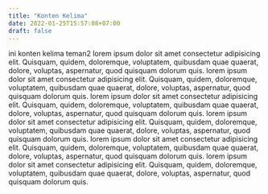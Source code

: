 ```yaml
---
title: "Konten Kelima"
date: 2022-01-25T15:57:08+07:00
draft: false
---
```


ini konten kelima teman2
lorem ipsum dolor sit amet consectetur adipisicing elit. Quisquam, quidem,
doloremque, voluptatem, quibusdam quae quaerat, dolore, voluptas,
aspernatur, quod quisquam dolorum quis.
lorem ipsum dolor sit amet consectetur adipisicing elit. Quisquam, quidem,
doloremque, voluptatem, quibusdam quae quaerat, dolore, voluptas,
aspernatur, quod quisquam dolorum quis.
lorem ipsum dolor sit amet consectetur adipisicing elit. Quisquam, quidem,
doloremque, voluptatem, quibusdam quae quaerat, dolore, voluptas,
aspernatur, quod quisquam dolorum quis.
lorem ipsum dolor sit amet consectetur adipisicing elit. Quisquam, quidem,
doloremque, voluptatem, quibusdam quae quaerat, dolore, voluptas,
aspernatur, quod quisquam dolorum quis.
lorem ipsum dolor sit amet consectetur adipisicing elit. Quisquam, quidem,
doloremque, voluptatem, quibusdam quae quaerat, dolore, voluptas,
aspernatur, quod quisquam dolorum quis.
lorem ipsum dolor sit amet consectetur adipisicing elit. Quisquam, quidem,
doloremque, voluptatem, quibusdam quae quaerat, dolore, voluptas,
aspernatur, quod quisquam dolorum quis.
